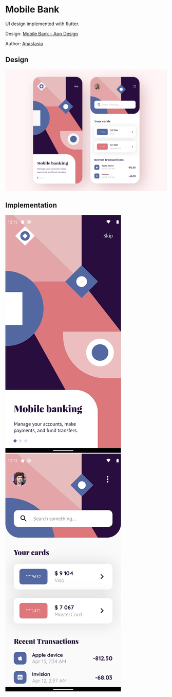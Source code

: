 # Mobile Bank

UI design implemented with flutter.

Design: [Mobile Bank - App Design](https://dribbble.com/shots/11031272-Mobile-Bank-App-Design)

Author: [Anastasia](https://dribbble.com/anastasia-tino) 

## Design

![Farmers Market Finder Demo](demo/design.jpg)

## Implementation

![Farmers Market Finder Demo](demo/init_page.png)
![Farmers Market Finder Demo](demo/home_page.png)
